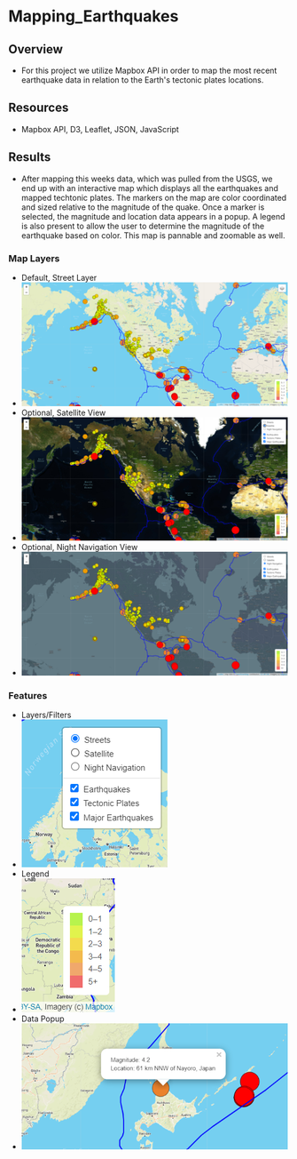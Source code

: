 # Mapping_Earthquakes

## Overview
* For this project we utilize Mapbox API in order to map the most recent earthquake data in relation to the Earth's tectonic plates locations. 

## Resources
* Mapbox API, D3, Leaflet, JSON, JavaScript

## Results
* After mapping this weeks data, which was pulled from the USGS, we end up with an interactive map which displays all the earthquakes and mapped techtonic plates. The markers on the map are color coordinated and sized relative to the magnitude of the quake. Once a marker is selected, the magnitude and location data appears in a popup. A legend is also present to allow the user to determine the magnitude of the earthquake based on color. This map is pannable and zoomable as well.  

### Map Layers
* Default, Street Layer
* ![whole_map](https://github.com/BryantKlewer/Mapping_Earthquakes/blob/main/pics/whole_map.png)
* Optional, Satellite View
* ![satellite_view](https://github.com/BryantKlewer/Mapping_Earthquakes/blob/main/pics/satellite_view.png)
* Optional, Night Navigation View
* ![night_nav_view](https://github.com/BryantKlewer/Mapping_Earthquakes/blob/main/pics/night_nav_view.png)

### Features
* Layers/Filters
* ![layers](https://github.com/BryantKlewer/Mapping_Earthquakes/blob/main/pics/layers.png)
* Legend
* ![legend](https://github.com/BryantKlewer/Mapping_Earthquakes/blob/main/pics/legend.png)
* Data Popup
* ![popup_data](https://github.com/BryantKlewer/Mapping_Earthquakes/blob/main/pics/popup_data.png)
